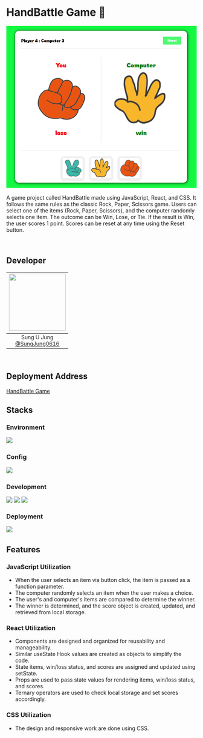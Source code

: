 # HandBattle Game 🧐

![image](./public/image/mainpage.png)

A game project called HandBattle made using JavaScript, React, and CSS. It follows the same rules as the classic Rock, Paper, Scissors game. Users can select one of the items (Rock, Paper, Scissors), and the computer randomly selects one item. The outcome can be Win, Lose, or Tie. If the result is Win, the user scores 1 point. Scores can be reset at any time using the Reset button.

<br>

## Developer

| <img src="https://avatars.githubusercontent.com/u/35758170?v=4" width="150" height="150"/> |
| :----------------------------------------------------------------------------------------: |
|              Sung U Jung<br/>[@SungJung0616](https://github.com/SungJung0616)              |

<br>

## Deployment Address

[HandBattle Game](https://sj-handbattle.netlify.app/)

## Stacks

### Environment

<img src="https://img.shields.io/badge/git-F05032?style=for-the-badge&logo=git&logoColor=white">

### Config

<img src="https://img.shields.io/badge/NPM-%23CB3837.svg?style=for-the-badge&logo=npm&logoColor=white">

### Development

<img src="https://img.shields.io/badge/react-61DAFB?style=for-the-badge&logo=react&logoColor=black"> <img src="https://img.shields.io/badge/bootstrap-7952B3?style=for-the-badge&logo=bootstrap&logoColor=white"> <img src="https://img.shields.io/badge/javascript-F7DF1E?style=for-the-badge&logo=javascript&logoColor=black">

### Deployment

<img src="https://img.shields.io/badge/netlify-%23000000.svg?style=for-the-badge&logo=netlify&logoColor=#00C7B7">
<br>

## Features

### JavaScript Utilization

- When the user selects an item via button click, the item is passed as a function parameter.
- The computer randomly selects an item when the user makes a choice.
- The user's and computer's items are compared to determine the winner.
- The winner is determined, and the score object is created, updated, and retrieved from local storage.

### React Utilization

- Components are designed and organized for reusability and manageability.
- Similar useState Hook values are created as objects to simplify the code.
- State items, win/loss status, and scores are assigned and updated using setState.
- Props are used to pass state values for rendering items, win/loss status, and scores.
- Ternary operators are used to check local storage and set scores accordingly.

### CSS Utilization

- The design and responsive work are done using CSS.
